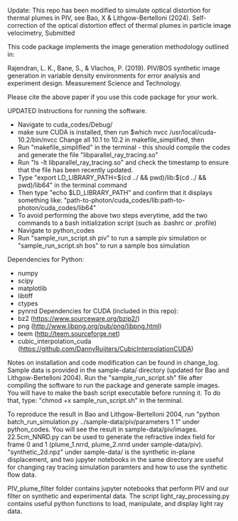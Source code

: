 Update: This repo has been modified to simulate optical distortion for thermal plumes in PIV, see
Bao, X & Lithgow-Bertelloni (2024). Self-correction of the optical distortion effect of thermal plumes in particle image velocimetry, Submitted

This code package implements the image generation methodology outlined in:

Rajendran, L. K., Bane, S., & Vlachos, P. (2019). PIV/BOS synthetic image generation in variable density environments for error analysis and experiment design. Measurement Science and Technology.

Please cite the above paper if you use this code package for your work.

UPDATED Instructions for running the software.
- Navigate to cuda_codes/Debug/
- make sure CUDA is installed, then run $which nvcc
	/usr/local/cuda-10.2/bin/nvcc
	Change all 10.1 to 10.2 in makefile_simplified, then
- Run "makefile_simplified" in the terminal - this should compile the codes and generate the file "libparallel_ray_tracing.so"
- Run "ls -lt libparallel_ray_tracing.so" and check the timestamp to ensure that the file has been recently updated.
- Type "export LD_LIBRARY_PATH=$(cd ../ && pwd)/lib:$(cd ../ && pwd)/lib64" in the terminal command
- Then type "echo $LD_LIBRARY_PATH" and confirm that it displays something like: "path-to-photon/cuda_codes/lib:path-to-photon/cuda_codes/lib64"
- To avoid performing the above two steps everytime, add the two commands to a bash initialization script (such as .bashrc or .profile)
- Navigate to python_codes
- Run "sample_run_script.sh piv" to run a sample piv simulation or "sample_run_script.sh bos" to run a sample bos simulation

Dependencies for Python:
- numpy
- scipy
- matplotlib
- libtiff
- ctypes
- pynrrd
Dependencies for CUDA (included in this repo):
- bz2 (https://www.sourceware.org/bzip2/)
- png (http://www.libpng.org/pub/png/libpng.html)
- teem (http://teem.sourceforge.net)
- cubic_interpolation_cuda (https://github.com/DannyRuijters/CubicInterpolationCUDA)

Notes on installation and code modification can be found in change_log. 
Sample data is provided in the sample-data/ directory (updated for Bao and Lithgow-Bertelloni 2004). Run the "sample_run_script.sh" file after compiling the software to run the package and generate sample images. You will have to make the bash script executable before running it. To do that, type: "chmod +x sample_run_script.sh" in the terminal. 

To reproduce the result in Bao and Lithgow-Bertelloni 2004, run "python batch_run_simulation.py ../sample-data/piv/parameters 1 1" under python_codes. You will see the result in sample-data/piv/images. 22.5cm_NNRD.py can be used to generate the refractive index field for frame 0 and 1 (plume_1.nrrd, plume_2.nrrd under sample-data/piv). "synthetic_2d.npz" under sample-data/ is the synthetic in-plane displacement, and two jupyter notebooks in the same directory are useful for changing ray tracing simulation paramters and how to use the synthetic flow data.

PIV_plume_filter folder contains jupyter notebooks that perform PIV and our filter on synthetic and experimental data.
The script light_ray_processing.py contains useful python functions to load, manipulate, and display light ray data.
